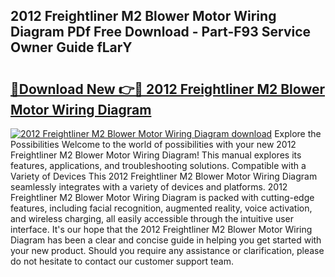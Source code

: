 ## 2012 Freightliner M2 Blower Motor Wiring Diagram PDf Free Download - Part-F93 Service Owner Guide fLarY

# <h2><a href="http://dfquzai.blite.top/?on=2012+Freightliner+M2+Blower+Motor+Wiring+Diagram">🔗Download New 👉🔴 2012 Freightliner M2 Blower Motor Wiring Diagram</a></h2>

[![2012 Freightliner M2 Blower Motor Wiring Diagram download](https://i.imgur.com/lujVjoI.png)](http://dfquzai.blite.top/?on=2012+Freightliner+M2+Blower+Motor+Wiring+Diagram)
Explore the Possibilities Welcome to the world of possibilities with your new 2012 Freightliner M2 Blower Motor Wiring Diagram! This manual explores its features, applications, and troubleshooting solutions. Compatible with a Variety of Devices This 2012 Freightliner M2 Blower Motor Wiring Diagram seamlessly integrates with a variety of devices and platforms. 2012 Freightliner M2 Blower Motor Wiring Diagram is packed with cutting-edge features, including facial recognition, augmented reality, voice activation, and wireless charging, all easily accessible through the intuitive user interface. It's our hope that the 2012 Freightliner M2 Blower Motor Wiring Diagram has been a clear and concise guide in helping you get started with your new product. Should you require any assistance or clarification, please do not hesitate to contact our customer support team.
